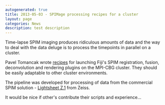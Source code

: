 ```yaml
---
autogenerated: true
title: 2013-05-03 - SPIMage processing recipes for a cluster
layout: page
categories: News
description: test description
---
```


Time-lapse SPIM imaging produces ridiculous amounts of data and the way to deal with the data deluge is to process the timepoints in parallel on a cluster.

Pavel Tomancak wrote [recipes](/SPIM_Registration_on_cluster_(deprecated)) for launching Fiji's SPIM registration, fusion, deconvolution and rendering plugins on the MPI-CBG cluster. They should be easily adaptable to other cluster environments.

The pipeline was developed for processing of data from the commercial SPIM solution - [Lightsheet Z.1](http://microscopy.zeiss.com/microscopy/en_de/products/imaging-systems/lightsheet-z-1.html) from Zeiss.

It would be nice if other's contribute their scripts and experience...


